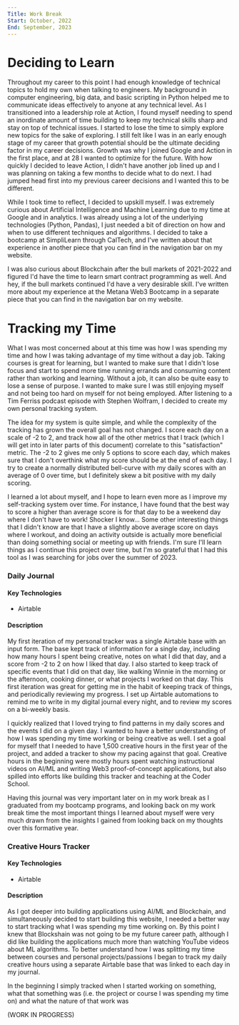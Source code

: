 ```yaml
---
Title: Work Break
Start: October, 2022
End: September, 2023
---
```





# Deciding to Learn




Throughout my career to this point I had enough knowledge of technical topics to hold my own when talking to engineers. My background in computer engineering, big data, and basic scripting in Python helped me to communicate ideas effectively to anyone at any technical level. As I transitioned into a leadership role at Action, I found myself needing to spend an inordinate amount of time building to keep my technical skills sharp and stay on top of technical issues. I started to lose the time to simply explore new topics for the sake of exploring. I still felt like I was in an early enough stage of my career that growth potential should be the ultimate deciding factor in my career decisions. Growth was why I joined Google and Action in the first place, and at 28 I wanted to optimize for the future. With how quickly I decided to leave Action, I didn't have another job lined up and I was planning on taking a few months to decide what to do next. I had jumped head first into my previous career decisions and I wanted this to be different.


While I took time to reflect, I decided to upskill myself. I was extremely curious about Artificial Intelligence and Machine Learning due to my time at Google and in analytics. I was already using a lot of the underlying technologies (Python, Pandas), I just needed a bit of direction on how and when to use different techniques and algorithms. I decided to take a bootcamp at SimpliLearn through CalTech, and I've written about that experience in another piece that you can find in the navigation bar on my website.


I was also curious about Blockchain after the bull markets of 2021-2022 and figured I'd have the time to learn smart contract programming as well. And hey, if the bull markets continued I'd have a very desirable skill. I've written more about my experience at the Metana Web3 Bootcamp in a separate piece that you can find in the navigation bar on my website.




# Tracking my Time




What I was most concerned about at this time was how I was spending my time and how I was taking advantage of my time without a day job. Taking courses is great for learning, but I wanted to make sure that I didn't lose focus and start to spend more time running errands and consuming content rather than working and learning. Without a job, it can also be quite easy to lose a sense of purpose. I wanted to make sure I was still enjoying myself and not being too hard on myself for not being employed. After listening to a Tim Ferriss podcast episode with Stephen Wolfram, I decided to create my own personal tracking system.


The idea for my system is quite simple, and while the complexity of the tracking has grown the overall goal has not changed. I score each day on a scale of -2 to 2, and track how all of the other metrics that I track (which I will get into in later parts of this document) correlate to this "satisfaction" metric. The -2 to 2 gives me only 5 options to score each day, which makes sure that I don't overthink what my score should be at the end of each day. I try to create a normally distributed bell-curve with my daily scores with an average of 0 over time, but I definitely skew a bit positive with my daily scoring.


I learned a lot about myself, and I hope to learn even more as I improve my self-tracking system over time. For instance, I have found that the best way to score a higher than average score is for that day to be a weekend day where I don't have to work! Shocker I know... Some other interesting things that I didn't know are that I have a slightly above average score on days where I workout, and doing an activity outside is actually more beneficial than doing something social or meeting up with friends. I'm sure I'll learn things as I continue this project over time, but I'm so grateful that I had this tool as I was searching for jobs over the summer of 2023.


### Daily Journal
#### Key Technologies
- Airtable
#### Description
My first iteration of my personal tracker was a single Airtable base with an input form. The base kept track of information for a single day, including how many hours I spent being creative, notes on what I did that day, and a score from -2 to 2 on how I liked that day. I also started to keep track of specific events that I did on that day, like walking Winnie in the morning or the afternoon, cooking dinner, or what projects I worked on that day. This first iteration was great for getting me in the habit of keeping track of things, and periodically reviewing my progress. I set up Airtable automations to remind me to write in my digital journal every night, and to review my scores on a bi-weekly basis.


I quickly realized that I loved trying to find patterns in my daily scores and the events I did on a given day. I wanted to have a better understanding of how I was spending my time working or being creative as well. I set a goal for myself that I needed to have 1,500 creative hours in the first year of the project, and added a tracker to show my pacing against that goal. Creative hours in the beginning were mostly hours spent watching instructional videos on AI/ML and writing Web3 proof-of-concept applications, but also spilled into efforts like building this tracker and teaching at the Coder School.


Having this journal was very important later on in my work break as I graduated from my bootcamp programs, and looking back on my work break time the most important things I learned about myself were very much drawn from the insights I gained from looking back on my thoughts over this formative year.


### Creative Hours Tracker
#### Key Technologies
- Airtable
#### Description
As I got deeper into building applications using AI/ML and Blockchain, and simultaneously decided to start building this website, I needed a better way to start tracking what I was spending my time working on. By this point I knew that Blockshain was not going to be my future career path, although I did like building the applications much more than watching YouTube videos about ML algorithms. To better understand how I was splitting my time between courses and personal projects/passions I began to track my daily creative hours using a separate Airtable base that was linked to each day in my journal.


In the beginning I simply tracked when I started working on something, what that something was (i.e. the project or course I was spending my time on) and what the nature of that work was



(WORK IN PROGRESS)